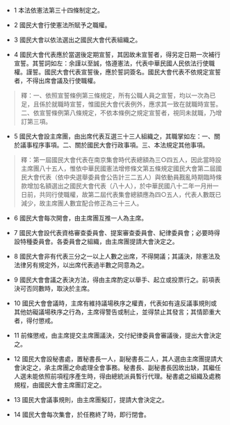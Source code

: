 * 1 本法依憲法第三十四條制定之。

* 2 國民大會行使憲法所賦予之職權。

* 3 國民大會以依法選出之國民大會代表組織之。

* 4 國民大會代表應於當選後定期宣誓，其因故未宣誓者，得另定日期一次補行宣誓。其誓詞如左：余謹以至誠，恪遵憲法，代表中華民國人民依法行使職權。謹誓。國民大會代表宣誓後，應於誓詞簽名。國民大會代表不依規定宣誓者，不得出席會議及行使職權。

> 釋：一、依照宣誓條例第三條規定，所有公職人員之宣誓，均以一次為已足，且係於就職時宣誓，惟國民大會代表例外，應求其一致在就職時宣誓。二、依宣誓條例第八條規定，不依本條例之規定宣誓者，視同未就職，乃增訂第三項。

* 5 國民大會設主席團，由出席代表互選三十三人組織之，其職掌如左：一、關於議事程序事項。二、關於國民大會行政事項。三、本法規定其他事項。

> 釋：第一屆國民大會代表在南京集會時代表總額為三○四五人，因此當時設主席團八十五人，惟依中華民國憲法增修條文第五條規定國民大會第二屆國民大會代表（依中央選舉委員會公告計三二五人）與依動員戡亂時期臨時條款增加名額選出之國民大會代表（八十人），於中華民國八十二年一月卅一日前，共同行使職權，故第二屆代表集會總額應為四○五人，代表人數既已減少，故主席團人數宜配合修正為三十三人。

* 6 國民大會每次開會，由主席團互推一人為主席。

* 7 國民大會設代表資格審查委員會、提案審查委員會、紀律委員會；必要時得設特種委員會。各委員會之組織，由主席團提請大會決定之。

* 8 國民大會非有代表三分之一以上人數之出席，不得開議；其議決，除憲法及法律另有規定外，以出席代表過半數之同意為之。

* 9 國民大會會議之表決方法，得由主席酌定以舉手、起立或投票行之。前項表決可否同數時，取決於主席。

* 10 國民大會會議時，主席有維持議場秩序之權責，代表如有違反議事規則或其他妨礙議場秩序之行為，主席得警告或制止，並得禁止其發言；其情節重大者，得付懲戒。

* 11 前條懲戒，由主席提交主席團議決，交付紀律委員會審議後，提出大會決定之。

* 12 國民大會設秘書處，置秘書長一人，副秘書長二人，其人選由主席團提請大會決定之，承主席團之命處理全會事務。秘書長、副秘書長因故出缺，其繼任人選未能依照前項程序產生時，得由總統派員暫行代理。秘書處之組織及處務規程，由國民大會主席團訂定之。

* 13 國民大會議事規則，由主席團擬訂，提請大會決定之。

* 14 國民大會每次集會，於任務終了時，即行閉會。

